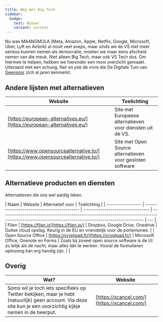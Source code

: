 ```yaml
---
title: Weg met Big Tech
sidebar:
  badge:
    text: Nieuw!
    variant: success
---
```


Nu was MAANGMULA (Meta, Amazon, Apple, Netflix, Google, Microsoft, Uber, Lyft en Airbnb) al nooit veel soeps, maar sinds we de VS niet meer serieus kunnen nemen als democratie, moeten we maar eens afscheid nemen van die meuk. Niet alleen Big Tech, maar ook VS Tech dus. Om hiermee te helpen, hebben we hieronder een mooi overzicht gemaakt. Uiteraard met een schung, flair en joie de vivre die De Digitale Tuin van [Geensnor](https://www.geensnor.nl) zich al jaren kenmerkt.

## Andere lijsten met alternatieven

| Website                                                                        | Toelichting                                               |
| ------------------------------------------------------------------------------ | --------------------------------------------------------- |
| [https://european-alternatives.eu/](https://european-alternatives.eu/)         | Site met Europeese alternatieven voor diensten uit de VS. |
| [https://www.opensourcealternative.to/](https://www.opensourcealternative.to/) | Site met Open Source alternatieven voor gesloten software |

## Alternatieve producten en diensten

Alternatieven die ons wel aardig leken.

| Naam               | Website                                      | Alternatief voor                   | Toelichting                                                                                                                                             |
| ------------------ | -------------------------------------------- | ---------------------------------- | ------------------------------------------------------------------------------------------------------------------------------------------------------- | --- |
| Filen              | [https://filen.io](https://filen.io/)        | Dropbox, Google Drive, Onedrive    | Duitse cloud opslag. Keurig in de EU en vriendelijk voor de portemonee.                                                                                 |
| Open Source Office | [https://cryptpad.fr/](https://cryptpad.fr/) | Microsoft Office, Onenote en Forms | Zoals bij zoveel open source software is de UI zo lelijk als de nacht, maar alles lijkt te werken. Vooral de formulieren oplossing kan erg handig zijn. |     |

## Overig

| Wat?                                                                                                                                                           | Website                                      |
| -------------------------------------------------------------------------------------------------------------------------------------------------------------- | -------------------------------------------- |
| Soms wil je toch iets specifieks op Twitter bekijken, maar je hebt (natuurlijk) geen account. Via deze site kun je een voorzichtig kijkje nemen in de beerput. | [https://xcancel.com/](https://xcancel.com/) |
